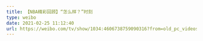 ```yaml
---
title: 【NBA精彩回顾】“怎么样？”时刻
type: weibo
date: 2021-02-25 11:12:40
url: https://weibo.com/tv/show/1034:4606738759090316?from=old_pc_videoshow
---
```


<!-- more -->